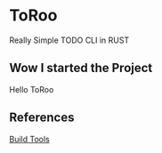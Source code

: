 # ToRoo
Really Simple TODO CLI in RUST

## Wow I started the Project
Hello ToRoo

## References
[Build Tools](https://visualstudio.microsoft.com/thank-you-downloading-visual-studio/?sku=BuildTools&rel=16>)